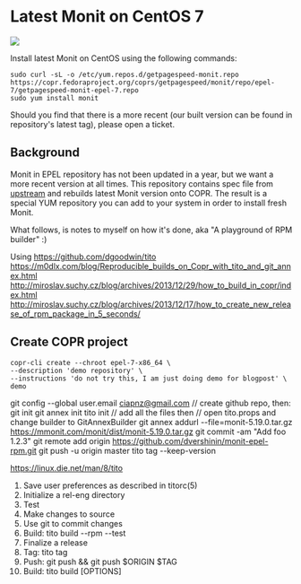 # Latest Monit on CentOS 7

[<img src="https://copr.fedorainfracloud.org/coprs/getpagespeed/monit/package/monit/status_image/last_build.png">](https://copr.fedorainfracloud.org/coprs/getpagespeed/monit/package/monit/)

Install latest Monit on CentOS using the following commands:

    sudo curl -sL -o /etc/yum.repos.d/getpagespeed-monit.repo https://copr.fedoraproject.org/coprs/getpagespeed/monit/repo/epel-7/getpagespeed-monit-epel-7.repo
    sudo yum install monit

Should you find that there is a more recent (our built version can be found in repository's latest tag), please open a ticket.

## Background

Monit in EPEL repository has not been updated in a year, but we want a more recent version at all times.
This repository contains spec file from [upstream](https://dl.fedoraproject.org/pub/epel/7/SRPMS/m/monit-5.14-1.el7.src.rpm) and rebuilds latest Monit version onto COPR. The result is a special YUM repository you can add to your system in order to install fresh Monit.

What follows, is notes to myself on how it's done, aka "A playground of RPM builder" :)

Using https://github.com/dgoodwin/tito
https://m0dlx.com/blog/Reproducible_builds_on_Copr_with_tito_and_git_annex.html
http://miroslav.suchy.cz/blog/archives/2013/12/29/how_to_build_in_copr/index.html
http://miroslav.suchy.cz/blog/archives/2013/12/17/how_to_create_new_release_of_rpm_package_in_5_seconds/

## Create COPR project

    copr-cli create --chroot epel-7-x86_64 \
    --description 'demo repository' \
    --instructions 'do not try this, I am just doing demo for blogpost' \
    demo
    
git config --global user.email ciapnz@gmail.com
// create github repo, then:
git init
git annex init
tito init
// add all the files then
// open tito.props and change builder to GitAnnexBuilder
git annex addurl --file=monit-5.19.0.tar.gz https://mmonit.com/monit/dist/monit-5.19.0.tar.gz
git commit -am "Add foo 1.2.3"
git remote add origin https://github.com/dvershinin/monit-epel-rpm.git
git push -u origin master
tito tag --keep-version

https://linux.die.net/man/8/tito

1. Save user preferences as described in titorc(5)
2. Initialize a rel-eng directory
3. Test
1. Make changes to source
2. Use git to commit changes
3. Build: tito build --rpm --test
4. Finalize a release
1. Tag: tito tag
2. Push: git push && git push $ORIGIN $TAG
3. Build: tito build [OPTIONS]    

